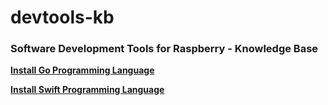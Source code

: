 # devtools-kb

### Software Development Tools for Raspberry - Knowledge Base

**[Install Go Programming Language](https://github.com/piwesajopo/devtools-kb/tree/main/install-go)**

**[Install Swift Programming Language](https://github.com/piwesajopo/devtools-kb/tree/main/install-swift)**
